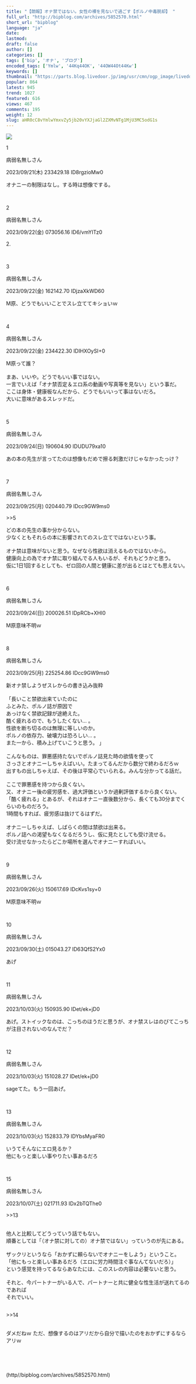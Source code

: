 ```yaml
---
title: "【朗報】オナ禁ではない。女性の裸を見ないで過ごす【ポルノ中毒脱却】 "
full_url: "http://bipblog.com/archives/5852570.html"
short_url: "bipblog"
language: "ja"
date: 
lastmod: 
draft: false
author: []
categories: []
tags: ['bip', 'オナ', 'ブログ']
encoded_tags: ['Ymlw', '44Kq44OK', '44OW44Ot44Kw']
keywords: []
thumbnail: "https://parts.blog.livedoor.jp/img/usr/cmn/ogp_image/livedoor.png"
popular: 864
latest: 945
trend: 1027
featured: 616
views: 467
comments: 195
weight: 12
slug: aHR0cC8vYmlwYmxvZy5jb20vYXJjaGl2ZXMvNTg1MjU3MC5odG1s
---
```


![](https://parts.blog.livedoor.jp/img/usr/cmn/ogp_image/livedoor.png)

<div><p class='t_h'>1 <p>病弱名無しさん</p> <p> 2023/09/21(木) 233429.18 ID8rgzioMw0</p></p> <p class='t_b'> オナニーの制限はなし。する時は想像でする。 </p><br> <a name='more'></a> <p> </p> <p id='div-gpt-ad-1385718644703-4'> </p> <p class='t_h'>2 <p>病弱名無しさん</p> <p> 2023/09/22(金) 073056.16 ID6/vmYITz0</p></p> <p class='t_b'> 2. </p><br> <p class='t_h'>3 <p>病弱名無しさん</p> <p> 2023/09/22(金) 162142.70 IDjzaXkWD60</p></p> <p class='t_b'> Ⅿ原、どうでもいいことでスレ立ててキショいｗ </p><br> <p class='t_h'>4 <p>病弱名無しさん</p> <p> 2023/09/22(金) 234422.30 IDIHXOySI+0</p></p> <p class='t_b'> M原って誰？ <br> <br> まあ、いいや。どうでもいい事ではない。 <br> 一言でいえば「オナ禁否定＆エロ系の動画や写真等を見ない」という事だ。 <br> ここは身体・健康板なんだから、どうでもいいって事はないだろ。 <br> 大いに意味があるスレッドだ。 </p><br> <p class='t_h'>5 <p>病弱名無しさん</p> <p> 2023/09/24(日) 190604.90 IDUDU79xa10</p></p> <p class='t_b'> あの本の先生が言ってたのは想像もだめで擦る刺激だけじゃなかったっけ？ </p><br> <p class='t_h t_i'>7 <p>病弱名無しさん</p> <p> 2023/09/25(月) 020440.79 IDcc9GW9ms0</p></p> <p class='t_b t_i'> <p class='anchor'>>>5</p> どの本の先生の事か分からない。 <br> 少なくともそれらの本に影響されてのスレ立てではないという事。 <br> <br> オナ禁は意味がないと思う。なぜなら性欲は消えるものではないから。 <br> 健康向上の為でオナ禁に取り組んでる人もいるが、それもどうかと思う。 <br> 仮に1日1回するとしても、ゼロ回の人間と健康に差が出るとはとても思えない。 </p><br> <p class='t_h'>6 <p>病弱名無しさん</p> <p> 2023/09/24(日) 200026.51 IDpRCb+XHI0</p></p> <p class='t_b'> Ⅿ原意味不明ｗ </p><br> <p class='t_h'>8 <p>病弱名無しさん</p> <p> 2023/09/25(月) 225254.86 IDcc9GW9ms0</p></p> <p class='t_b'> 新オナ禁しようぜスレからの書き込み抜粋 <br> <br> 「長いこと禁欲出来ていたのに <br> ふとみた、ポルノ誌が原因で <br> あっけなく禁欲記録が途絶えた。 <br> 酷く疲れるので、もうしたくない… 。 <br> 性欲を断ち切るのは無理に等しいのか。 <br> ポルノの依存力、破壊力は恐ろしい… 。 <br> また一から、積み上げていこうと思う。 」 <br> <br> こんなものは、罪悪感持たないでポルノ誌見た時の欲情を使って <br> さっさとオナニーしちゃえばいい。たまってるんだから数分で終わるだろｗ <br> 出すもの出しちゃえば、その後は平常心でいられる。みんな分かってる話だ。 <br> <br> ここで罪悪感を持つから良くない。 <br> 又、オナニー後の疲労感を、過大評価というか過剰評価するから良くない。 <br> 「酷く疲れる」とあるが、それはオナニー直後数分から、長くても30分までくらいのものだろう。 <br> 1時間もすれば、疲労感は抜けてるはずだ。 <br> <br> オナニーしちゃえば、しばらくの間は禁欲は出来る。 <br> ポルノ誌への渇望もなくなるだろうし、仮に見たとしても受け流せる。 <br> 受け流せなかったらどこか場所を選んでオナニーすればいい。 </p><br> <p class='t_h'>9 <p>病弱名無しさん</p> <p> 2023/09/26(火) 150617.69 IDcKvs1sy+0</p></p> <p class='t_b'> Ⅿ原意味不明ｗ </p><br> <p class='t_h'>10 <p>病弱名無しさん</p> <p> 2023/09/30(土) 015043.27 ID63QfS2Yx0</p></p> <p class='t_b'> あげ </p><br> <p class='t_h'>11 <p>病弱名無しさん</p> <p> 2023/10/03(火) 150935.90 IDet/ek+jD0</p></p> <p class='t_b'> あげ。ストイックなのは、こっちのほうだと思うが、オナ禁スレはのびてこっちが注目されないのなんでだ？ </p><br> <p class='t_h'>12 <p>病弱名無しさん</p> <p> 2023/10/03(火) 151028.27 IDet/ek+jD0</p></p> <p class='t_b'> sageてた。もう一回あげ。 </p><br> <p class='t_h'>13 <p>病弱名無しさん</p> <p> 2023/10/03(火) 152833.79 IDYbsMyaFR0</p></p> <p class='t_b'> いうてそんなにエロ見るか？ <br> 他にもっと楽しい事やりたい事あるだろ </p><br> <p class='t_h t_i'>15 <p>病弱名無しさん</p> <p> 2023/10/07(土) 021711.93 IDx2bTQThe0</p></p> <p class='t_b t_i'> <p class='anchor'>>>13</p> <br> 他人と比較してどうっていう話でもない。 <br> 順番としては「（オナ禁に対しての）オナ禁ではない」っていうのが先にある。 <br> <br> ザックリというなら「おかずに頼らないでオナニーをしよう」ということ。 <br> 「他にもっと楽しい事あるだろ（エロに労力時間注ぐ事なんてないだろ）」 <br> という感覚を持ってるならあなたには、このスレの内容は必要ないと思う。 <br> <br> それと、今パートナーがいる人で、パートナーと共に健全な性生活が送れてるのであれば <br> それでいい。 <br> <br> <p class='anchor'>>>14</p> <br> ダメだねｗ ただ、想像するのはアリだから自分で描いたのをおかずにするならアリｗ </p><br> <p class='ent_res'></p> <br clear='left'> <p id='ad2'></p> <p> </p> <p id='div-gpt-ad-1385718644703-3'> </p> <p class='ent_sub_block_body'> </p> </div>

(http//bipblog.com/archives/5852570.html)
